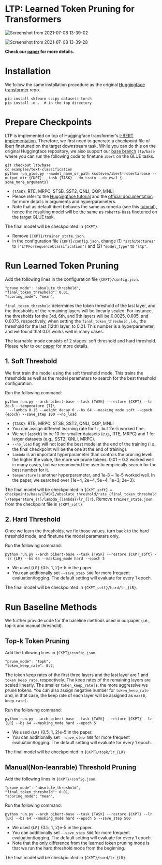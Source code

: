 # LTP: Learned Token Pruning for Transformers

![Screenshot from 2021-07-08 13-39-02](https://user-images.githubusercontent.com/50283958/124863552-376e7e80-dff2-11eb-8930-707664858adc.png)

![Screenshot from 2021-07-08 13-39-28](https://user-images.githubusercontent.com/50283958/124863602-540ab680-dff2-11eb-99e0-292c667b654a.png)

**Check our [paper](https://arxiv.org/abs/2107.00910) for more details.**

# Installation
We follow the same installation procedure as the original [Huggingface transformer](https://github.com/huggingface/transformers) repo.
```
pip install sklearn scipy datasets torch
pip install -e .  # in the top directory
```

# Prepare Checkpoints
LTP is implemented on top of Huggingface transformer's [I-BERT implementation](https://github.com/huggingface/transformers/tree/master/src/transformers/models/ibert).
Therefore, we first need to generate a checkpoint file of ibert finetuned on the target downstream task.
While you can do this on the original Huggingface repository, 
we also support our [base branch](https://github.com/kssteven418/LTP/tree/ltp/base) `ltp/base` where you can run the following code to finetune `ibert` on the GLUE tasks.

```
git checkout ltp/base
cd examples/text-classification
python run_glue.py --model_name_or_path kssteven/ibert-roberta-base --output_dir {CKPT} --task {TASK} --do_train --do_eval {--some_more_arguments}
```

* `{TASK}`: RTE, MRPC, STSB, SST2, QNLI, QQP, MNLI
* Please refer to the [Huggingface tutorial](https://huggingface.co/transformers/v2.3.0/examples.html) and the [official documentation](https://huggingface.co/transformers/main_classes/trainer.html#trainingarguments) for more details in arguments and hyperparameters.
* Note that as default ibert behaves the same as roberta (see this [tutorial](https://huggingface.co/kssteven/ibert-roberta-base)), 
hence the resulting model will be the same as `roberta-base` finetuned on the target GLUE task.

The final model will be checkpointed in `{CKPT}`. 
* Remove `{CKPT}/trainer_state.json`.
* In the configuration file `{CKPT}/config.json`, change (1) `"architectures"` to `["LTPForSequenceClassification"]` and (2) `"model_type"` to `"ltp"`.


# Run Learned Token Pruning
Add the following lines in the configuration file `{CKPT}/config.json`.
```
"prune_mode": "absolute_threshold",
"final_token_threshold": 0.01, 
"scoring_mode": "mean",
```

`final_token_threshold` determines the token threshold of the last layer, and the thresholds of the remaining layers will be linearly scaled.
For instance, the thresholds for the 3rd, 6th, and 9th layers will be 0.0025, 0.005, and 0.0075, respectively, when setting the `final_token_threshold` , i.e., the threshold for the last (12th) layer, to 0.01.
This number is a hyperparameter, and we found that 0.01 works well in many cases.

The learnable mode consists of 2 stages: soft threshold and hard threshold.
Please refer to our [paper](https://arxiv.org/abs/2107.00910) for more details.

## 1. Soft Threshold
We first train the model using the soft threshold mode. 
This trains the thresholds as well as the model parameters to search for the best threshold configuration.

Run the following command:
```
python run.py --arch pibert-base --task {TASK} --restore {CKPT} --lr 2e-5 --temperature {T}\
  --lambda 0.15 --weight_decay 0 --bs 64 --masking_mode soft --epoch {epoch} --save_step 100 --no_load
```

* `{TASK}`: RTE, MRPC, STSB, SST2, QNLI, QQP, MNLI
* You can assign different learning rate for `lr`, but 2e-5 worked fine.
* We set `{epoch}` to be 10 for smaller datasets (e.g., RTE, MRPC) and 1 for larger datasets (e.g., SST2, QNLI, MRPC).
* `--no_load` flag will not load the best model at the end of the training (i.e., the final checkpoint will be the one at the end of training).
* `lambda` is an important hyperparameter than controls the pruning level: the higher the value, the more we prune tokens. 0.01 ~ 0.2 worked well in many cases, but we recommend the user to empirically search for the best number for it.
* `temperature` is another hyperparameter, and 1e-3 ~ 1e-5 worked well. In the paper, we searched over {1e−4, 2e−4, 5e−4, 1e−3, 2e−3}.

The final model will be checkpointed in `{CKPT_soft} = checkpoints/base/{TASK}/absolute_threshold/rate_{final_token_threshold}/temperature_{T}/lambda_{lambda}/lr_{lr}`.
Remove `trainer_state.json` from the checkpoint file in `{CKPT_soft}`.


## 2. Hard Threshold
Once we learn the thresholds, we fix those values, turn back to the hard threshold mode, and finetune the model parameters only.

Run the following command:
```
python run.py --arch pibert-base --task {TASK} --restore {CKPT_soft} --lr {LR} --bs 64 --masking_mode hard --epoch 5 
```

* We used `{LR}` {0.5, 1, 2}e-5 in the paper.
* You can additionally set `--save_step 500` for more frequent evaluation/logging. The default setting will evaluate for every 1 epoch.

The final model will be checkpointed in `{CKPT_soft}/hard/lr_{LR}`.


# Run Baseline Methods
We further provide code for the baseline methods used in ourpaper (i.e., top-k and manual threshold).

## Top-k Token Pruning
Add the following lines in `{CKPT}/config.json`.
```
"prune_mode": "topk",
"token_keep_rate": 0.2,
```

The token keep rates of the first three layers and the last layer are 1 and `token_keep_rate`, respectively. 
The keep rates of the remaining layers are scaled linearly.
The smaller `token_keep_rate` is, the more aggressive we prune tokens.
You can also assign negative number for `token_keep_rate` and, in that case, the keep rate of each layer will be assigned as `max(0, keep_rate)`.

Run the following command:

```
python run.py --arch pibert-base --task {TASK} --restore {CKPT} --lr {LR} --bs 64 --masking_mode hard --epoch 5
```

* We used `{LR}` {0.5, 1, 2}e-5 in the paper.
* You can additionally set `--save_step 500` for more frequent evaluation/logging. The default setting will evaluate for every 1 epoch.


The final model will be checkpointed in `{CKPT}/topk/lr_{LR}`.


## Manual(Non-leanrable) Threshold Pruning
Add the following lines in `{CKPT}/config.json`.
```
"prune_mode": "absolute_threshold",
"final_token_threshold": 0.01, 
"scoring_mode": "mean",
```

Run the following command:
```
python run.py --arch pibert-base --task {TASK} --restore {CKPT} --lr {LR} --bs 64 --masking_mode hard --epoch 5 --save_step 500
```

* We used `{LR}` {0.5, 1, 2}e-5 in the paper.
* You can additionally set `--save_step 500` for more frequent evaluation/logging. The default setting will evaluate for every 1 epoch.
* Note that the only difference from the learned token pruning mode is that we run the hard threshold mode from the beginning.


The final model will be checkpointed in `{CKPT}/hard/lr_{LR}`.


